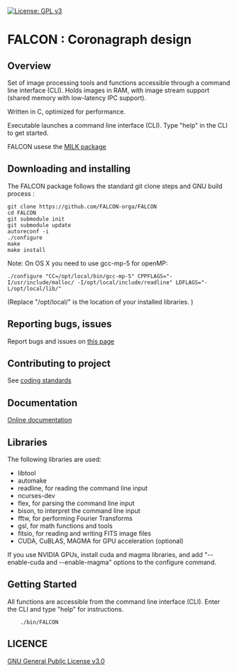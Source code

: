  [![License: GPL v3](https://img.shields.io/badge/License-GPL%20v3-blue.svg)](http://www.gnu.org/licenses/gpl-3.0)


# FALCON : Coronagraph design

## Overview

Set of image processing tools and functions accessible through a command line interface (CLI). Holds images in RAM, with image stream support (shared memory with low-latency IPC support).

Written in C, optimized for performance.

Executable launches a command line interface (CLI). Type "help" in the CLI to get started.

FALCON usese the [MILK package](https://github.com/milk-org/MILK)


## Downloading and installing 


The FALCON package follows the standard git clone steps and GNU build process :

	git clone https://github.com/FALCON-orga/FALCON
	cd FALCON
	git submodule init
	git submodule update
	autoreconf -i
	./configure
	make
	make install

Note: On OS X you need to use gcc-mp-5 for openMP:

	./configure "CC=/opt/local/bin/gcc-mp-5" CPPFLAGS="-I/usr/include/malloc/ -I/opt/local/include/readline" LDFLAGS="-L/opt/local/lib/"
(Replace "/opt/local/" is the location of your installed libraries. )



## Reporting bugs, issues

Report bugs and issues on [this page]( https://github.com/FALCON-orga/FALCON/issues )


## Contributing to project


See [coding standards]( http://FALCON-orga.github.io/FALCON/html/page_coding_standards.html ) 





## Documentation

[Online documentation]( http://FALCON-orga.github.io/FALCON/ ) 


## Libraries

The following libraries are used:

- libtool
- automake
- readline, for reading the command line input
- ncurses-dev
- flex, for parsing the command line input
- bison, to interpret the command line input
- fftw, for performing Fourier Transforms
- gsl, for math functions and tools
- fitsio, for reading and writing FITS image files
- CUDA, CuBLAS, MAGMA for GPU acceleration (optional)

If you use NVIDIA GPUs, install cuda and magma libraries, and add "--enable-cuda and --enable-magma" options to the configure command.



## Getting Started

All functions are accessible from the command line interface (CLI). Enter the CLI and type "help" for instructions.

		./bin/FALCON


## LICENCE


[GNU General Public License v3.0]( https://github.com/FALCON-orga/FALCON/blob/master/LICENCE.txt )

